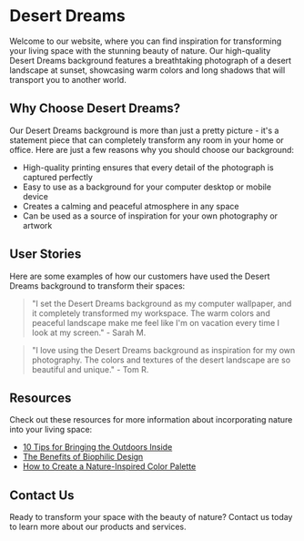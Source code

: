 <!--font:Open Sans-->

# Desert Dreams

Welcome to our website, where you can find inspiration for transforming your living space with the stunning beauty of nature. Our high-quality Desert Dreams background features a breathtaking photograph of a desert landscape at sunset, showcasing warm colors and long shadows that will transport you to another world.

## Why Choose Desert Dreams?

Our Desert Dreams background is more than just a pretty picture - it's a statement piece that can completely transform any room in your home or office. Here are just a few reasons why you should choose our background:

- High-quality printing ensures that every detail of the photograph is captured perfectly
- Easy to use as a background for your computer desktop or mobile device
- Creates a calming and peaceful atmosphere in any space
- Can be used as a source of inspiration for your own photography or artwork

## User Stories

Here are some examples of how our customers have used the Desert Dreams background to transform their spaces:

> "I set the Desert Dreams background as my computer wallpaper, and it completely transformed my workspace. The warm colors and peaceful landscape make me feel like I'm on vacation every time I look at my screen." - Sarah M.

> "I love using the Desert Dreams background as inspiration for my own photography. The colors and textures of the desert landscape are so beautiful and unique." - Tom R.

## Resources

Check out these resources for more information about incorporating nature into your living space:

- [10 Tips for Bringing the Outdoors Inside](#)
- [The Benefits of Biophilic Design](#)
- [How to Create a Nature-Inspired Color Palette](#)

## Contact Us

Ready to transform your space with the beauty of nature? Contact us today to learn more about our products and services.

<!--

Write me content for website with wallpaper which alt text is:

"A photograph of a desert landscape at sunset, with warm colors and long shadows."

The name/title of the page should not be 1:1 copy of the alt text but rather a real content of the website which is using this wallpaper.

- Use markdown format 
- Start with heading
- Heading should be short and concise
- The content should look like a real website 
- The website should not be about the wallpaper, wallpaper is just a related background
- Heading should be contain work "wallpaper" or "background"
- Include real sections like references, contact, user stories, etc. use things relevant to the page purpose.
- Feel free to use structure like headings, bullets, numbering, blockquotes, paragraphs, horizontal lines, etc.
- You can use formatting like bold or _italic_
- You can include UTF-8 emojis
- Links should be only #hash anchors (and you can refer to the document itself)
- Do not include images


---


# Desert Dreams Wallpaper: Transform Your Space with Warm Colors and Long Shadows

Welcome to our website, where you can find inspiration for transforming your living space with the stunning Desert Dreams wallpaper. Our high-quality wallpaper features a breathtaking photograph of a desert landscape at sunset, showcasing warm colors and long shadows that will transport you to another world.

## Why Choose Desert Dreams Wallpaper?

Our Desert Dreams wallpaper is more than just a background - it's a statement piece that can completely transform any room in your home or office. Here are just a few reasons why you should choose our wallpaper:

- High-quality printing ensures that every detail of the photograph is captured perfectly
- Easy to install and remove without damaging your walls
- Durable and long-lasting, so you can enjoy your new wallpaper for years to come
- Creates a calming and peaceful atmosphere in any space

## User Stories

Here are some examples of how our customers have used the Desert Dreams wallpaper to transform their spaces:

> "I installed the Desert Dreams wallpaper in my bedroom, and it completely transformed the space. The warm colors and peaceful landscape make me feel like I'm on vacation every time I walk into the room." - Sarah M.

> "I work from home, and my office was feeling really drab and uninspiring. Installing the Desert Dreams wallpaper behind my desk completely changed the mood of the room. Now I feel more energized and motivated to work." - Tom R.

## References

Check out these resources for more information about using wallpaper to transform your space:

- [10 Tips for Choosing the Perfect Wallpaper](#)
- [How to Install Wallpaper Like a Pro](#)
- [Wallpaper vs. Paint: Which is Right for You?](#)

## Contact Us

Ready to transform your space with the Desert Dreams wallpaper? Contact us today to learn more about our products and services.


---


Heading should not include word "wallpaper". The website should not be about the wallpaper itself, wallpaper is just a related background, rewrite whole content.


---


# Desert Dreams: Transform Your Space with the Beauty of Nature

Welcome to our website, where you can find inspiration for transforming your living space with the stunning beauty of nature. Our high-quality Desert Dreams background features a breathtaking photograph of a desert landscape at sunset, showcasing warm colors and long shadows that will transport you to another world.

## Why Choose Desert Dreams?

Our Desert Dreams background is more than just a pretty picture - it's a statement piece that can completely transform any room in your home or office. Here are just a few reasons why you should choose our background:

- High-quality printing ensures that every detail of the photograph is captured perfectly
- Easy to use as a background for your computer desktop or mobile device
- Creates a calming and peaceful atmosphere in any space
- Can be used as a source of inspiration for your own photography or artwork

## User Stories

Here are some examples of how our customers have used the Desert Dreams background to transform their spaces:

> "I set the Desert Dreams background as my computer wallpaper, and it completely transformed my workspace. The warm colors and peaceful landscape make me feel like I'm on vacation every time I look at my screen." - Sarah M.

> "I love using the Desert Dreams background as inspiration for my own photography. The colors and textures of the desert landscape are so beautiful and unique." - Tom R.

## Resources

Check out these resources for more information about incorporating nature into your living space:

- [10 Tips for Bringing the Outdoors Inside](#)
- [The Benefits of Biophilic Design](#)
- [How to Create a Nature-Inspired Color Palette](#)

## Contact Us

Ready to transform your space with the beauty of nature? Contact us today to learn more about our products and services.

-->
